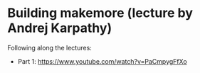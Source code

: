 # Building makemore (lecture by Andrej Karpathy)

Following along the lectures: 

- Part 1: <https://www.youtube.com/watch?v=PaCmpygFfXo>
